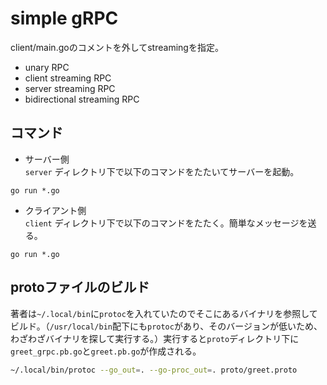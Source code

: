 # simple gRPC
client/main.goのコメントを外してstreamingを指定。
- unary RPC
- client streaming RPC
- server streaming RPC
- bidirectional streaming RPC 

## コマンド
- サーバー側  
`server` ディレクトリ下で以下のコマンドをたたいてサーバーを起動。
```
go run *.go
```

- クライアント側  
`client` ディレクトリ下で以下のコマンドをたたく。簡単なメッセージを送る。
```
go run *.go
```
## protoファイルのビルド
著者は`~/.local/bin`に`protoc`を入れていたのでそこにあるバイナリを参照してビルド。（`/usr/local/bin`配下にも`protoc`があり、そのバージョンが低いため、わざわざバイナリを探して実行する。）実行すると`proto`ディレクトリ下に`greet_grpc.pb.go`と`greet.pb.go`が作成される。
```bash
~/.local/bin/protoc --go_out=. --go-proc_out=. proto/greet.proto
```